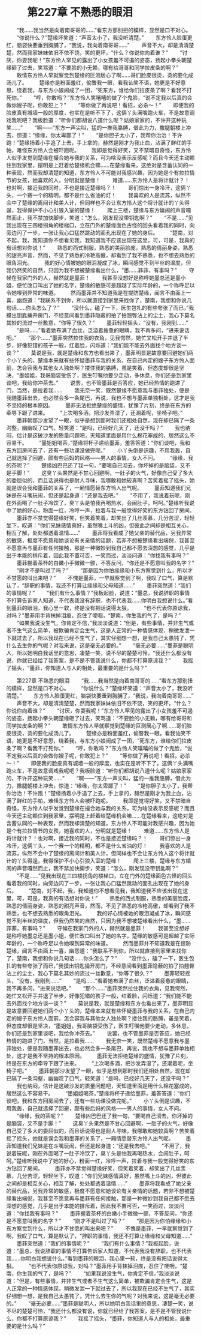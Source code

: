 # 　　第227章 不熟悉的眼泪
　　“我……我当然是向着南哥哥的……”看东方那别扭的模样，显然是口不对心。
　　“你说什么？”楚缘坏笑道：“声音太小了，我没听清楚。”
　　东方怜人脸蛋更红，脑袋快要垂到胸脯了，“我说，我向着南哥哥……”
　　声音不大，却是清清楚楚，然而我家妹妹依旧不依不饶，笑的更坏，“什么？你说你向着谁？”
　　“讨厌，你耍我呢！”东方怜人罕见的露出了小女孩羞不可遏的姿态，扬起小拳头朝楚缘砸了过去，笑骂道：“不要脸的小无赖，哪有给哥哥和同学拉皮条的啊？”
　　敢情东方怜人早就察觉到楚缘的叵测居心了啊……哥们脸皮很烫，烫的要化成汤儿了。
　　楚缘亦是粉面羞红，偷瞥我一眼，看我讪笑不语，她更是不好意思，绕着我，与东方小娘闹成了一团，“死东方，谁给你们拉皮条了啊？看我不打死你。”
　　“哼，你敢吗？”东方怜人笑嘻嘻的做了个鬼脸，“说不定我以后真的会做你嫂子呢，你敢犯上？”
　　“等你做了再说吧！看招，必杀～！”
　　即便我的脸皮真有城墙一般的厚度，也实在是听不下了，这俩丫头满嘴跑火车，不是故意调戏我呢吧？我板脸道：“听你们都胡说八道什么呢？姑娘家家的，不许开这种玩笑……”
　　“啊——”东方一声尖叫，猛的一推我胳膊，借此为力，撒腿朝楼上冲去，惊道：“缘缘，你太卑鄙了！”
　　“是你胆子太小了，我帮你治治！不许跑！”楚缘扬着小手追了上去，手上拿的，赫然是刚才为我止血，沾满了鲜红的手帕，难怪东方怜人会被吓跑呢。
　　我即是觉得好笑，又不禁暗自奇怪，东方怜人似乎发觉到楚缘在撮合她与我的关系，可为啥没表示反感呢？而且今天还主动赖住到我家里，摆明是上赶着给楚缘机会嘛……在楚缘看来，这绝对是含蓄认同的一种表现，然而我却清楚的知道，东方怜人不可能对我感兴趣，因为她是个有拉拉情节的女孩，她喜欢的人，分明就是楚缘！
　　难道……东方怜人是将计就计？！也对啊，接近我的同时，不也是接近楚缘吗？！
　　哥们惊出一身冷汗，这俩丫头，一个赛一个的精明，都不是什么省油的灯！
　　我喜欢的人是流苏，纵然不会中了楚缘的离间计和美人计，但同样也不会让东方怜人这个将计就计的丫头得逞，我得保护不小心引狼入室的楚缘！
　　爬上三楼，楚缘与东方嬉闹的声音嘎然而止，我不禁加快脚步，笑道：“怎么，刚发现没带钥匙啊？”
　　“不是……”见我出现在三四楼拐角的楼梯口，立在门外的楚缘面色古怪的回头看着我的同时，向旁边闪了一步，一张让我心口猛然跳动的面孔出现在了她的身后。
　　“楚南，对不起，我，我知道你不想看见我，我知道我不应该出现在这里，可，可是，我真的有话想对你说！”
　　熟悉的西式制服，熟悉的美丽脸庞，熟悉的倩丽身姿，熟悉的甜亮声音，然而，不见了熟悉的冷艳高傲，却看到了我不熟悉，也不想去熟悉的眼角泪光。
　　我的好心情被她的眼泪凝成了冰，瞬间感觉不到半丝的温度，但我仍然笑的自然，只因为我不想被楚缘看出什么，“墨……菲菲，有事吗？”
　　守候在我家门外的人，赫然就是墨菲！
　　我甚至没想好是称呼她墨总还是墨小姐，便忙改口叫出了她的名字，楚缘的敏感可是超越了实际年龄的，一个称呼足以令她嗅到异常的味道。
　　然而墨菲并不知道我是在提防楚缘，闻言不由面上一喜，幽怨道：“我联系不到你，所以就直接到家里来找你了，楚南，我想和你说几句话……你头怎么了？”
　　“没什么，磕了一下，医生包扎的有些夸张了而已，”我摸出钥匙捅开房门，不经意间看到墨菲隐蔽的拍了拍翘臀沾上的尘土，我心下莫名其妙的流过一丝歉意，“你等了很久？”
　　墨菲轻轻摇头，“没有，我刚到……”
　　“是吗……”看着她布满了血丝，泛溢着疲惫的眼睛，我不再多问，“进来说话吧。”
　　“那个……”墨菲突然拉住我的衣角，见我愕然，她忙又松开手并退了半步，好像犯错的孩子一般，红着脸，闪烁道：“我们能不能去外面找个地方谈一谈？”
　　莫说是我，就是楚缘和东方也看出来了，墨菲明显是故意要回避她们两个小丫头的，楚缘本来就有些怀疑墨菲与我的关系，在自己内定的嫂子东方怜人面前，怎会容我与其他女人独处啊？搂住我的胳膊，虽是笑着，但态度却很是坚决，“墨姐姐，我哥脑袋受伤了，医生叮嘱他要少走动，多休息，你们还是到家里谈吧，我给你冲茶去。”
　　说罢，也不管墨菲是否答应，她已经热情的跑进了门，当然，是拉着我……
　　我无奈一笑，既然楚缘不愿意我与墨菲独处，便是我随墨菲出去，也必然会多一条尾巴，再说，我也不想与墨菲单独相处，这才是我不坚持的根本原因。
　　墨菲无法拒绝楚缘的盛情，犹豫了片刻，终是在东方的牵导下跟了进来。
　　“上次喝多酒，把沙发弄湿了，还潮着呢，坐椅子吧。”
　　墨菲朝那沙发望了一眼，似乎是想到那时我们还相处自然，现在却已隔了一条沟壑，幽幽叹了口气，轻笑道：“是吗，已经好几天了，还没干吗？”
　　我也纳闷，估计是这破沙发的质量问题吧，天知道里面是用什么棉花塞成的，居然这么不容易干。
　　“墨姐姐喝茶，”楚缘将杯子递给墨菲，羞答答道：“你们谈吧，我和东方回房间去了，还有一些功课没做完呢。”
　　小丫头倒是识趣，不用我轰，自己就选择了回避，颇有些后妈的风格——男人的事情，女人不问。
　　“缘缘，我的茶呢？”
　　楚缘凶巴巴还了我一句，“要喝自己沏去，你坏掉的是脑袋，又不是手脚！”
　　这臭丫头果然是不甘心回避啊，一肚子的火气，好像自己受了多大的委屈似的，而且话说得也是耐人寻味，我哪敢和她较真啊？苦笑着摇了摇头，她就是误会我和墨菲的关系了，一厢情愿替东方怜人出气呢。
　　墨菲知道我们兄妹是在斗嘴玩闹，但还是起身道：“还是我去吧。”
　　“不用了，我说着玩呢，刚在外面喝了一肚子冷饮了，臭丫头是怕我再喝热水，会闹肚子，呵呵。”楚缘听我说中了她的好心，粉面一红，冷哼一声，拉着与我一般觉得好笑的东方钻回了房间。
　　墨菲亦不禁觉得楚缘好笑，但笑着笑着，却笑出了几丝羡慕，几分苦涩，轻轻坐下，叹道：“你们兄妹感情真好，虽然嘴上斗的凶，但彼此之间却是相互关心，相互了解，处处都透着温情……”
　　墨菲将我看成了她父亲的替代品，另我异常的敏感，极度不愿意和她谈论有关亲情的话题，若非不想被楚缘看出端倪，我甚至不愿意再与墨菲有任何接触，那是一种微妙到我自己都不愿去深想的感觉，几乎是出于本能的排斥着，因此我不置可否，一笑而过，淡淡问道：“你找我有事吗？”
　　墨菲握着茶杯的白嫩小手微微一颤，不答反问，“你还是不愿意叫我的名字？”
　　“刚才不是叫过了吗？”
　　“那是因为你怕缘缘和小东方察觉到什么，所以才不甘愿的叫出来吧？”
　　不愧是墨菲，一早就察觉到了啊，我叹了口气，算是默认了，“辞职的事情，我还不打算让缘缘和父母知道……”
　　墨菲突然道：“我们的事情呢？”
　　“我们有什么事情？”我板起脸，说道：“墨总，我说辞职的事情不打算告诉家人知道，不代表我没有辞职，也不代表我……你明白我想说什么。”看到墨菲的眼泪，我心里一软，终是没有把话说得太狠。
　　“也不代表你原谅我，对吗？”墨菲用手背抹掉泪痕，忍住了哽咽，“楚南，你生我的气了，是吗？”
　　“如果我说没生气，你肯定不信，”我淡淡说道：“但是，有些事情，并非生气或者不生气这么简单，被欺骗肯定会生气，这是人正常的一种情感体现，稍微发泄一下就过去了，所以我现在已经不生气了，其实仔细想一想，是我自己太愚钝了，凭什么去生你的气呢？对我来说，这是毫无必要的。”
　　“毫无必要……”墨菲是聪明人，所以她明白我话里的意思，凄楚一笑，说不尽的楚楚可怜，“我还什么都没有说，你就已经给了我答案，是不是不管我说什么，你都不打算原谅我？”
　　我摇了摇头，“墨菲，你知道人与人的相处，最重要的是什么吗？”

　　第227章 不熟悉的眼泪
　　“我……我当然是向着南哥哥的……”看东方那别扭的模样，显然是口不对心。
　　“你说什么？”楚缘坏笑道：“声音太小了，我没听清楚。”
　　东方怜人脸蛋更红，脑袋快要垂到胸脯了，“我说，我向着南哥哥……”
　　声音不大，却是清清楚楚，然而我家妹妹依旧不依不饶，笑的更坏，“什么？你说你向着谁？”
　　“讨厌，你耍我呢！”东方怜人罕见的露出了小女孩羞不可遏的姿态，扬起小拳头朝楚缘砸了过去，笑骂道：“不要脸的小无赖，哪有给哥哥和同学拉皮条的啊？”
　　敢情东方怜人早就察觉到楚缘的叵测居心了啊……哥们脸皮很烫，烫的要化成汤儿了。
　　楚缘亦是粉面羞红，偷瞥我一眼，看我讪笑不语，她更是不好意思，绕着我，与东方小娘闹成了一团，“死东方，谁给你们拉皮条了啊？看我不打死你。”
　　“哼，你敢吗？”东方怜人笑嘻嘻的做了个鬼脸，“说不定我以后真的会做你嫂子呢，你敢犯上？”
　　“等你做了再说吧！看招，必杀～！”
　　即便我的脸皮真有城墙一般的厚度，也实在是听不下了，这俩丫头满嘴跑火车，不是故意调戏我呢吧？我板脸道：“听你们都胡说八道什么呢？姑娘家家的，不许开这种玩笑……”
　　“啊——”东方一声尖叫，猛的一推我胳膊，借此为力，撒腿朝楼上冲去，惊道：“缘缘，你太卑鄙了！”
　　“是你胆子太小了，我帮你治治！不许跑！”楚缘扬着小手追了上去，手上拿的，赫然是刚才为我止血，沾满了鲜红的手帕，难怪东方怜人会被吓跑呢。
　　我即是觉得好笑，又不禁暗自奇怪，东方怜人似乎发觉到楚缘在撮合她与我的关系，可为啥没表示反感呢？而且今天还主动赖住到我家里，摆明是上赶着给楚缘机会嘛……在楚缘看来，这绝对是含蓄认同的一种表现，然而我却清楚的知道，东方怜人不可能对我感兴趣，因为她是个有拉拉情节的女孩，她喜欢的人，分明就是楚缘！
　　难道……东方怜人是将计就计？！也对啊，接近我的同时，不也是接近楚缘吗？！
　　哥们惊出一身冷汗，这俩丫头，一个赛一个的精明，都不是什么省油的灯！
　　我喜欢的人是流苏，纵然不会中了楚缘的离间计和美人计，但同样也不会让东方怜人这个将计就计的丫头得逞，我得保护不小心引狼入室的楚缘！
　　爬上三楼，楚缘与东方嬉闹的声音嘎然而止，我不禁加快脚步，笑道：“怎么，刚发现没带钥匙啊？”
　　“不是……”见我出现在三四楼拐角的楼梯口，立在门外的楚缘面色古怪的回头看着我的同时，向旁边闪了一步，一张让我心口猛然跳动的面孔出现在了她的身后。
　　“楚南，对不起，我，我知道你不想看见我，我知道我不应该出现在这里，可，可是，我真的有话想对你说！”
　　熟悉的西式制服，熟悉的美丽脸庞，熟悉的倩丽身姿，熟悉的甜亮声音，然而，不见了熟悉的冷艳高傲，却看到了我不熟悉，也不想去熟悉的眼角泪光。
　　我的好心情被她的眼泪凝成了冰，瞬间感觉不到半丝的温度，但我仍然笑的自然，只因为我不想被楚缘看出什么，“墨……菲菲，有事吗？”
　　守候在我家门外的人，赫然就是墨菲！
　　我甚至没想好是称呼她墨总还是墨小姐，便忙改口叫出了她的名字，楚缘的敏感可是超越了实际年龄的，一个称呼足以令她嗅到异常的味道。
　　然而墨菲并不知道我是在提防楚缘，闻言不由面上一喜，幽怨道：“我联系不到你，所以就直接到家里来找你了，楚南，我想和你说几句话……你头怎么了？”
　　“没什么，磕了一下，医生包扎的有些夸张了而已，”我摸出钥匙捅开房门，不经意间看到墨菲隐蔽的拍了拍翘臀沾上的尘土，我心下莫名其妙的流过一丝歉意，“你等了很久？”
　　墨菲轻轻摇头，“没有，我刚到……”
　　“是吗……”看着她布满了血丝，泛溢着疲惫的眼睛，我不再多问，“进来说话吧。”
　　“那个……”墨菲突然拉住我的衣角，见我愕然，她忙又松开手并退了半步，好像犯错的孩子一般，红着脸，闪烁道：“我们能不能去外面找个地方谈一谈？”
　　莫说是我，就是楚缘和东方也看出来了，墨菲明显是故意要回避她们两个小丫头的，楚缘本来就有些怀疑墨菲与我的关系，在自己内定的嫂子东方怜人面前，怎会容我与其他女人独处啊？搂住我的胳膊，虽是笑着，但态度却很是坚决，“墨姐姐，我哥脑袋受伤了，医生叮嘱他要少走动，多休息，你们还是到家里谈吧，我给你冲茶去。”
　　说罢，也不管墨菲是否答应，她已经热情的跑进了门，当然，是拉着我……
　　我无奈一笑，既然楚缘不愿意我与墨菲独处，便是我随墨菲出去，也必然会多一条尾巴，再说，我也不想与墨菲单独相处，这才是我不坚持的根本原因。
　　墨菲无法拒绝楚缘的盛情，犹豫了片刻，终是在东方的牵导下跟了进来。
　　“上次喝多酒，把沙发弄湿了，还潮着呢，坐椅子吧。”
　　墨菲朝那沙发望了一眼，似乎是想到那时我们还相处自然，现在却已隔了一条沟壑，幽幽叹了口气，轻笑道：“是吗，已经好几天了，还没干吗？”
　　我也纳闷，估计是这破沙发的质量问题吧，天知道里面是用什么棉花塞成的，居然这么不容易干。
　　“墨姐姐喝茶，”楚缘将杯子递给墨菲，羞答答道：“你们谈吧，我和东方回房间去了，还有一些功课没做完呢。”
　　小丫头倒是识趣，不用我轰，自己就选择了回避，颇有些后妈的风格——男人的事情，女人不问。
　　“缘缘，我的茶呢？”
　　楚缘凶巴巴还了我一句，“要喝自己沏去，你坏掉的是脑袋，又不是手脚！”
　　这臭丫头果然是不甘心回避啊，一肚子的火气，好像自己受了多大的委屈似的，而且话说得也是耐人寻味，我哪敢和她较真啊？苦笑着摇了摇头，她就是误会我和墨菲的关系了，一厢情愿替东方怜人出气呢。
　　墨菲知道我们兄妹是在斗嘴玩闹，但还是起身道：“还是我去吧。”
　　“不用了，我说着玩呢，刚在外面喝了一肚子冷饮了，臭丫头是怕我再喝热水，会闹肚子，呵呵。”楚缘听我说中了她的好心，粉面一红，冷哼一声，拉着与我一般觉得好笑的东方钻回了房间。
　　墨菲亦不禁觉得楚缘好笑，但笑着笑着，却笑出了几丝羡慕，几分苦涩，轻轻坐下，叹道：“你们兄妹感情真好，虽然嘴上斗的凶，但彼此之间却是相互关心，相互了解，处处都透着温情……”
　　墨菲将我看成了她父亲的替代品，另我异常的敏感，极度不愿意和她谈论有关亲情的话题，若非不想被楚缘看出端倪，我甚至不愿意再与墨菲有任何接触，那是一种微妙到我自己都不愿去深想的感觉，几乎是出于本能的排斥着，因此我不置可否，一笑而过，淡淡问道：“你找我有事吗？”
　　墨菲握着茶杯的白嫩小手微微一颤，不答反问，“你还是不愿意叫我的名字？”
　　“刚才不是叫过了吗？”
　　“那是因为你怕缘缘和小东方察觉到什么，所以才不甘愿的叫出来吧？”
　　不愧是墨菲，一早就察觉到了啊，我叹了口气，算是默认了，“辞职的事情，我还不打算让缘缘和父母知道……”
　　墨菲突然道：“我们的事情呢？”
　　“我们有什么事情？”我板起脸，说道：“墨总，我说辞职的事情不打算告诉家人知道，不代表我没有辞职，也不代表我……你明白我想说什么。”看到墨菲的眼泪，我心里一软，终是没有把话说得太狠。
　　“也不代表你原谅我，对吗？”墨菲用手背抹掉泪痕，忍住了哽咽，“楚南，你生我的气了，是吗？”
　　“如果我说没生气，你肯定不信，”我淡淡说道：“但是，有些事情，并非生气或者不生气这么简单，被欺骗肯定会生气，这是人正常的一种情感体现，稍微发泄一下就过去了，所以我现在已经不生气了，其实仔细想一想，是我自己太愚钝了，凭什么去生你的气呢？对我来说，这是毫无必要的。”
　　“毫无必要……”墨菲是聪明人，所以她明白我话里的意思，凄楚一笑，说不尽的楚楚可怜，“我还什么都没有说，你就已经给了我答案，是不是不管我说什么，你都不打算原谅我？”
　　我摇了摇头，“墨菲，你知道人与人的相处，最重要的是什么吗？”
